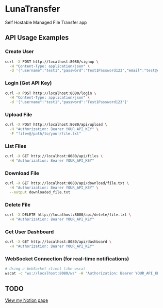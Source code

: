 # **LunaTransfer**

Self Hostable Managed File Transfer app

## API Usage Examples

### Create User

```bash
curl -X POST http://localhost:8080/signup \
  -H "Content-Type: application/json" \
  -d '{"username":"test1","password":"Test1Password123","email":"test@example.com","role":"user"}'
```

### Login (Get API Key)

```bash
curl -X POST http://localhost:8080/login \
  -H "Content-Type: application/json" \
  -d '{"username":"test1","password":"Test1Password123"}'
```

### Upload File

```bash
curl -X POST http://localhost:8080/api/upload \
  -H "Authorization: Bearer YOUR_API_KEY" \
  -F "file=@/path/to/your/file.txt"
```

### List Files

```bash
curl -X GET http://localhost:8080/api/files \
  -H "Authorization: Bearer YOUR_API_KEY"
```

### Download File

```bash
curl -X GET http://localhost:8080/api/download/file.txt \
  -H "Authorization: Bearer YOUR_API_KEY" \
  --output downloaded_file.txt
```

### Delete File

```bash
curl -X DELETE http://localhost:8080/api/delete/file.txt \
  -H "Authorization: Bearer YOUR_API_KEY"
```

### Get User Dashboard

```bash
curl -X GET http://localhost:8080/api/dashboard \
  -H "Authorization: Bearer YOUR_API_KEY"
```

### WebSocket Connection (for real-time notifications)

```bash
# Using a WebSocket client like wscat
wscat -c "ws://localhost:8080/ws" -H "Authorization: Bearer YOUR_API_KEY"
```

## TODO
[View my Notion page](https://jiprettycool.notion.site/)
